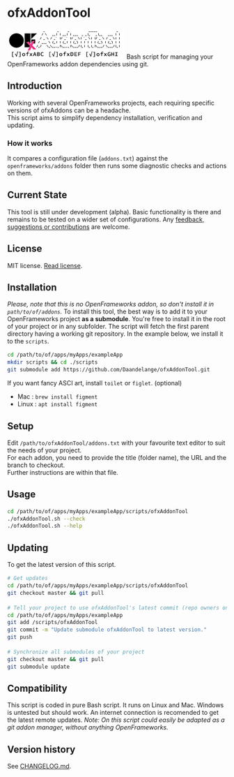 ofxAddonTool
============
![ofxAddonTool](./ofxaddons_thumbnail.png)
Bash script for managing your OpenFrameworks addon dependencies using git.

Introduction
------------
Working with several OpenFrameworks projects, each requiring specific versions of ofxAddons can be a headache.  
This script aims to simplify dependency installation, verification and updating.  

### How it works
It compares a configuration file (`addons.txt`) against the `openframeworks/addons` folder then runs some diagnostic checks and actions on them.

Current State
-------------
This tool is still under development (alpha). Basic functionality is there and remains to be tested on a wider set of configurations.
Any [feedback, suggestions or contributions](https://github.com/Daandelange/ofxAddonTool/issues) are welcome.

License
-------
MIT license. [Read license](./LICENSE.md).

Installation
------------
*Please, note that this is no OpenFrameworks addon, so don't install it in `path/to/of/addons`.*
To install this tool, the best way is to add it to your OpenFrameworks project **as a submodule**.
You're free to install it in the root of your project or in any subfolder. The script will fetch the first parent directory having a working git repository.
In the example below, we install it to the `scripts`.
````bash
cd /path/to/of/apps/myApps/exampleApp
mkdir scripts && cd ./scripts
git submodule add https://github.com/Daandelange/ofxAddonTool.git
````

If you want fancy ASCI art, install `toilet` or `figlet`. (optional)
- Mac : `brew install figment`
- Linux : `apt install figment`

Setup
-----
Edit `/path/to/ofxAddonTool/addons.txt` with your favourite text editor to suit the needs of your project.  
For each addon, you need to provide the title (folder name), the URL and the branch to checkout.  
Further instructions are within that file.  

Usage
-----
````bash
cd /path/to/of/apps/myApps/exampleApp/scripts/ofxAddonTool
./ofxAddonTool.sh --check
./ofxAddonTool.sh --help
````

Updating
--------
To get the latest version of this script.
````bash
# Get updates
cd /path/to/of/apps/myApps/exampleApp/scripts/ofxAddonTool
git checkout master && git pull

# Tell your project to use ofxAddonTool's latest commit (repo owners only)
cd /path/to/of/apps/myApps/exampleApp
git add /scripts/ofxAddonTool
git commit -m "Update submodule ofxAddonTool to latest version."
git push

# Synchronize all submodules of your project
git checkout master && git pull
git submodule update
````

Compatibility
-------------
This script is coded in pure Bash script. It runs on Linux and Mac. Windows is untested but should work.
An internet connection is recomended to get the latest remote updates. 
*Note: On this script could easily be adapted as a git addon manager, without anything OpenFrameworks.*


Version history
---------------
See [CHANGELOG.md](./CHANGELOG.MD).
